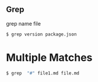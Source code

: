 ## Grep

grep name file
```sh
$ grep version package.json
```
# Multiple Matches
```sh
$ grep  "#" file1.md file.md
```


